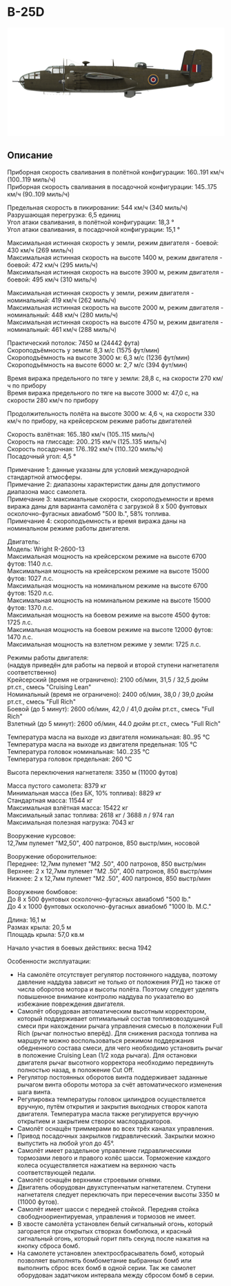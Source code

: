 # B-25D  
  
![b25draf](../images/b25draf.png)  
  
## Описание  
  
Приборная скорость сваливания в полётной конфигурации: 160..191 км/ч (100..119 миль/ч)  
Приборная скорость сваливания в посадочной конфигурации: 145..175 км/ч (90..109 миль/ч)  
  
Предельная скорость в пикировании: 544 км/ч (340 миль/ч)  
Разрушающая перегрузка: 6,5 единиц  
Угол атаки сваливания, в полётной конфигурации: 18,3 °  
Угол атаки сваливания, в посадочной конфигурации: 15,1 °  
  
Максимальная истинная скорость у земли, режим двигателя - боевой: 430 км/ч (269 миль/ч)  
Максимальная истинная скорость на высоте 1400 м, режим двигателя - боевой: 472 км/ч (295 миль/ч)  
Максимальная истинная скорость на высоте 3900 м, режим двигателя - боевой: 495 км/ч (310 миль/ч)  
  
Максимальная истинная скорость у земли, режим двигателя - номинальный: 419 км/ч (262 миль/ч)  
Максимальная истинная скорость на высоте 2000 м, режим двигателя - номинальный: 448 км/ч (280 миль/ч)  
Максимальная истинная скорость на высоте 4750 м, режим двигателя - номинальный: 461 км/ч (288 миль/ч)  
  
Практический потолок: 7450 м (24442 фута)  
Скороподъёмность у земли: 8,3 м/с (1575 фут/мин)  
Скороподъёмность на высоте 3000 м: 6,3 м/с (1236 фут/мин)  
Скороподъёмность на высоте 6000 м: 2,7 м/с (394 фут/мин)  
  
Время виража предельного по тяге у земли: 28,8 с, на скорости 270 км/ч по прибору  
Время виража предельного по тяге на высоте 3000 м: 47,0 с, на скорости 280 км/ч по прибору  
  
Продолжительность полёта на высоте 3000 м: 4,6 ч, на скорости 330 км/ч по прибору, на крейсерском режиме работы двигателей   
  
Скорость взлётная: 165..180 км/ч (105..115 миль/ч)  
Скорость на глиссаде: 200..215 км/ч (125..135 миль/ч)  
Скорость посадочная: 176..192 км/ч (110..120 миль/ч)  
Посадочный угол: 4,5 °  
  
Примечание 1: данные указаны для условий международной стандартной атмосферы.  
Примечание 2: диапазоны характеристик даны для допустимого диапазона масс самолета.  
Примечание 3: максимальные скорости, скороподъемности и время виража даны для варианта самолёта с загрузкой 8 x 500 фунтовых осколочно-фугасных авиабомб "500 lb.", 58% топлива.  
Примечание 4: скороподъемность и время виража даны на номинальном режиме работы двигателя.  
  
Двигатель:  
Модель: Wright R-2600-13  
Максимальная мощность на крейсерском режиме на высоте 6700 футов: 1140 л.с.  
Максимальная мощность на крейсерском режиме на высоте 15000 футов: 1027 л.с.  
Максимальная мощность на номинальном режиме на высоте 6700 футов: 1520 л.с.  
Максимальная мощность на номинальном режиме на высоте 15000 футов: 1370 л.с.  
Максимальная мощность на боевом режиме на высоте 4500 футов: 1725 л.с.  
Максимальная мощность на боевом режиме на высоте 12000 футов: 1470 л.с.  
Максимальная мощность на взлетном режиме у земли: 1725 л.с.  
  
Режимы работы двигателя:  
(наддув приведён для работы на первой и второй ступени нагнетателя соответственно)  
Крейсерский (время не ограничено): 2100 об/мин, 31,5 / 32,5 дюйм рт.ст., смесь "Cruising Lean"   
Номинальный (время не ограничено): 2400 об/мин, 38,0 / 39,0 дюйм рт.ст., смесь "Full Rich"   
Боевой (до 5 минут): 2600 об/мин, 42,0 / 41,0 дюйм рт.ст., смесь "Full Rich"   
Взлетный (до 5 минут): 2600 об/мин, 44.0 дюйм рт.ст., смесь "Full Rich"   
  
Температура масла на выходе из двигателя номинальная: 80..95 °С  
Температура масла на выходе из двигателя предельная: 105 °С  
Температура головок номинальная: 140..235 °С  
Температура головок предельная: 260 °С  
  
Высота переключения нагнетателя: 3350 м (11000 футов)  
  
Масса пустого самолета: 8379 кг  
Минимальная масса (без БК, 10% топлива): 8829 кг  
Стандартная масса: 11544 кг  
Максимальная взлётная масса: 15422 кг  
Максимальный запас топлива: 2618 кг / 3688 л / 974 гал  
Максимальная полезная нагрузка: 7043 кг  
  
Вооружение курсовое:  
12,7мм пулемет "M2,50", 400 патронов, 850 выстр/мин, носовой  
  
Вооружение оборонительное:  
Переднее: 12,7мм пулемет "M2 .50", 400 патронов, 850 выстр/мин  
Верхнее: 2 x 12,7мм пулемет "M2 .50", 400 патронов, 850 выстр/мин  
Нижнее: 2 x 12,7мм пулемет "M2 .50", 400 патронов, 850 выстр/мин  
  
Вооружение бомбовое:  
До 8 x 500 фунтовых осколочно-фугасных авиабомб "500 lb."  
До 4 x 1000 фунтовых осколочно-фугасных авиабомб "1000 lb. M.C."  
  
Длина: 16,1 м  
Размах крыла: 20,5 м  
Площадь крыла: 57,0 кв.м  
  
Начало участия в боевых действиях: весна 1942  
  
Особенности эксплуатации:  
- На самолёте отсутствует регулятор постоянного наддува, поэтому давление наддува зависит не только от положения РУД но также от числа оборотов мотора и высоты полёта. Поэтому следует уделять повышенное внимание контролю наддува по указателю во избежание повреждения двигателя.  
- Самолёт оборудован автоматическим высотным корректором, который поддерживает оптимальный состав топливовоздушной смеси при нахождении рычага управления смесью в положении Full Rich (рычаг полностью вперёд). Для снижения расхода топлива на маршруте можно воспользоваться режимом поддержания обедненного состава смеси, для чего необходимо установить рычаг в положение Cruising Lean (1/2 хода рычага). Для остановки двигателя рычаг высотного корректора необходимо передвинуть полностью назад, в положение Cut Off.  
- Регулятор постоянных оборотов винта поддерживает заданные рычагом винта обороты мотора за счёт автоматического изменения шага винта.  
- Регулировка температуры головок цилиндров осуществляется вручную, путём открытия и закрытия выходных створок капота двигателя. Температура масла также регулируется вручную открытием и закрытием створок маслорадиаторов.   
- Самолёт оснащён триммерами во всех трёх каналах управления.  
- Привод посадочных закрылков гидравлический. Закрылки можно выпустить на любой угол до 45°.  
- Самолёт имеет раздельное управление гидравлическими тормозами левого и правого колёс шасси. Торможение каждого колеса осуществляется нажатием на верхнюю часть соответствующей педали.  
- Самолёт оснащён верхними строевыми огнями.  
- Двигатель оборудован двухступенчатым нагнетателем. Ступени нагнетателя следует переключать при пересечении высоты 3350 м (11000 футов).  
- Самолёт имеет шасси с передней стойкой. Передняя стойка свободноориентируемая, управления и тормозов не имеет.  
- В хвосте самолёта установлен белый сигнальный огонь, который загорается при открытых створках бомболюка, и красный сигнальный огонь, который горит пять секунд после нажатия на кнопку сброса бомб.  
- На самолете установлен электросбрасыватель бомб, который позволяет выполнять бомбометание выбранных бомб или выполнить сброс всех бомб в одной серии. Так же самолет оборудован задатчиком интервала между сбросом бомб в серии.  